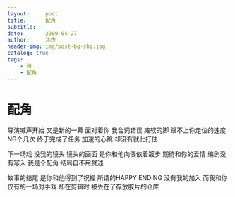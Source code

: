 ```yaml
---
layout:     post
title:      配角
subtitle: 
date:       2009-04-27
author:     沐杰
header-img: img/post-bg-shi.jpg
catalog: true
tags:
    - 诗
    - 配角
---
```

# 配角

导演喊声开始
又是新的一幕
面对着你
我台词错误
瘫软的脚
跟不上你走位的速度
NG个几次
终于完成了任务
加速的心跳
却没有就此打住

下一场戏
没我的镜头
镜头的画面
是你和他向偎依着踱步
期待和你的爱情
编剧没有写入
我是个配角
结局自不用赘述 

故事的结尾
是你和他得到了祝福
所谓的HAPPY ENDING
没有我的加入
而我和你仅有的一场对手戏
却在剪辑时
被丢在了存放胶片的仓库
